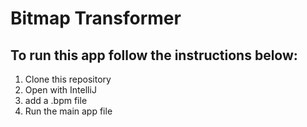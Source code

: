 # Bitmap Transformer

## To run this app follow the instructions below: 

1. Clone this repository 
2. Open with  IntelliJ
3. add a .bpm file
4. Run the main app file

